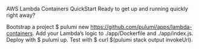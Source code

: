 AWS Lambda Containers QuickStart
Ready to get up and running quickly right away?

Bootstrap a project $ pulumi new https://github.com/pulumi/apps/lambda-containers.
Add your Lambda’s logic to ./app/Dockerfile and ./app/index.js.
Deploy with $ pulumi up.
Test with $ curl $(pulumi stack output invokeUrl).